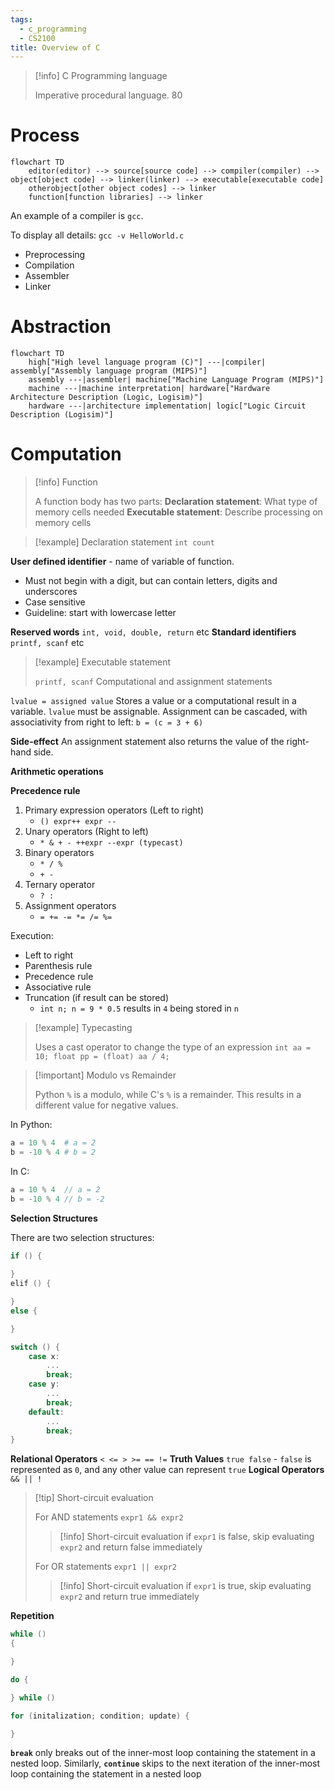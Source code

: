 ```yaml
---
tags:
  - c_programming
  - CS2100
title: Overview of C
---
```

> [!info] C Programming language
> 
> Imperative procedural language.
80
# Process

```mermaid
flowchart TD
	editor(editor) --> source[source code] --> compiler(compiler) --> object[object code] --> linker(linker) --> executable[executable code]
	otherobject[other object codes] --> linker
	function[function libraries] --> linker
```

An example of a compiler is `gcc`.

To display all details: `gcc -v HelloWorld.c`
- Preprocessing
- Compilation
- Assembler
- Linker

# Abstraction

```mermaid
flowchart TD
	high["High level language program (C)"] ---|compiler| assembly["Assembly language program (MIPS)"]
	assembly ---|assembler| machine["Machine Language Program (MIPS)"]
	machine ---|machine interpretation| hardware["Hardware Architecture Description (Logic, Logisim)"]
	hardware ---|architecture implementation| logic["Logic Circuit Description (Logisim)"]
```

# Computation

> [!info] Function
> 
> A function body has two parts:
> **Declaration statement**: What type of memory cells needed
> **Executable statement**: Describe processing on memory cells

> [!example] Declaration statement
> ``int count``

**User defined identifier** - name of variable of function.
- Must not begin with a digit, but can contain letters, digits and underscores
- Case sensitive
- Guideline: start with lowercase letter

**Reserved words** ``int, void, double, return`` etc
**Standard identifiers** ``printf, scanf`` etc

> [!example] Executable statement
> 
> ``printf, scanf``
> Computational and assignment statements

``lvalue = assigned value``
Stores a value or a computational result in a variable. ``lvalue`` must be assignable.
Assignment can be cascaded, with associativity from right to left: ``b = (c = 3 + 6)``

**Side-effect** An assignment statement also returns the value of the right-hand side.

**Arithmetic operations**

**Precedence rule**
1. Primary expression operators (Left to right)
	- `() expr++ expr --`
2. Unary operators (Right to left)
	- `* & + - ++expr --expr (typecast)`
3. Binary operators
	- `* / %`
	- `+ -`
4. Ternary operator
	- `? :`
5. Assignment operators
	- `= += -= *= /= %=`

Execution: 
- Left to right
- Parenthesis rule
- Precedence rule
- Associative rule
- Truncation (if result can be stored) 
	- ``int n; n = 9 * 0.5`` results in `4` being stored in `n`

> [!example] Typecasting
> 
> Uses a cast operator to change the type of an expression
> `int aa = 10; float pp = (float) aa / 4;`

> [!important] Modulo vs Remainder
> 
> Python `%` is a modulo, while C's `%` is a remainder. This results in a different value for negative values.

In Python:
```python
a = 10 % 4  # a = 2
b = -10 % 4 # b = 2
```

In C:
```C
a = 10 % 4  // a = 2
b = -10 % 4 // b = -2
```

**Selection Structures** 

There are two selection structures:
```c
if () {
	
}
elif () {

}
else {

}
```

```C
switch () {
	case x:
		...
		break;
	case y:
		...
		break;
	default:
		...
		break;
}
```

**Relational Operators** `< <= > >= == !=`
**Truth Values** `true false` - `false` is represented as `0`, and any other value can represent `true`
**Logical Operators** `&& || !`

> [!tip] Short-circuit evaluation
> 
> For AND statements `expr1 && expr2`
> > [!info] Short-circuit evaluation
> > if `expr1` is false, skip evaluating `expr2` and return false immediately
> 
> For OR statements `expr1 || expr2`
> > [!info] Short-circuit evaluation
> > if `expr1` is true, skip evaluating `expr2` and return true immediately

**Repetition**

```C
while ()
{

}
```

```C
do {

} while ()
```

```C
for (initalization; condition; update) {

}
```

**`break`** only breaks out of the inner-most loop containing the statement in a nested loop.
Similarly, **`continue`** skips to the next iteration of the inner-most loop containing the statement in a nested loop